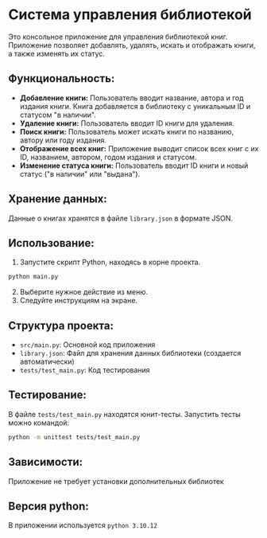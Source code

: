 # Система управления библиотекой

Это консольное приложение для управления библиотекой книг.  Приложение позволяет добавлять, удалять, искать и отображать книги, а также изменять их статус.

## Функциональность:

* **Добавление книги:**  Пользователь вводит название, автора и год издания книги. Книга добавляется в библиотеку с уникальным ID и статусом "в наличии".
* **Удаление книги:** Пользователь вводит ID книги для удаления.
* **Поиск книги:** Пользователь может искать книги по названию, автору или году издания.
* **Отображение всех книг:**  Приложение выводит список всех книг с их ID, названием, автором, годом издания и статусом.
* **Изменение статуса книги:** Пользователь вводит ID книги и новый статус ("в наличии" или "выдана").

## Хранение данных:

Данные о книгах хранятся в файле `library.json` в формате JSON.

## Использование:

1.  Запустите скрипт Python, находясь в корне проекта.
```bash
python main.py
```

2.  Выберите нужное действие из меню.
3.  Следуйте инструкциям на экране.

## Структура проекта:

* `src/main.py`:  Основной код приложения
* `library.json`:  Файл для хранения данных библиотеки (создается автоматически)
* `tests/test_main.py`: Код тестирования

## Тестирование:

В файле `tests/test_main.py` находятся юнит-тесты. Запустить тесты можно командой: 
```bash
python -m unittest tests/test_main.py
```

## Зависимости:

Приложение не требует установки дополнительных библиотек

## Версия python:

В приложении используется `python 3.10.12`